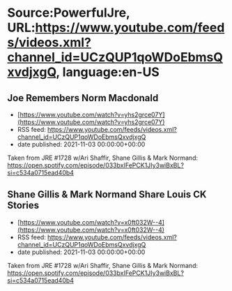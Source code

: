 # Source:PowerfulJre, URL:https://www.youtube.com/feeds/videos.xml?channel_id=UCzQUP1qoWDoEbmsQxvdjxgQ, language:en-US

## Joe Remembers Norm Macdonald
 - [https://www.youtube.com/watch?v=yhs2grce07Y](https://www.youtube.com/watch?v=yhs2grce07Y)
 - RSS feed: https://www.youtube.com/feeds/videos.xml?channel_id=UCzQUP1qoWDoEbmsQxvdjxgQ
 - date published: 2021-11-03 00:00:00+00:00

Taken from JRE #1728 w/Ari Shaffir, Shane Gillis & Mark Normand:
https://open.spotify.com/episode/033bxIFePCK1JIy3wiBxBL?si=c534a0715ead40b4

## Shane Gillis & Mark Normand Share Louis CK Stories
 - [https://www.youtube.com/watch?v=x0ft032W--4](https://www.youtube.com/watch?v=x0ft032W--4)
 - RSS feed: https://www.youtube.com/feeds/videos.xml?channel_id=UCzQUP1qoWDoEbmsQxvdjxgQ
 - date published: 2021-11-03 00:00:00+00:00

Taken from JRE #1728 w/Ari Shaffir, Shane Gillis & Mark Normand:
https://open.spotify.com/episode/033bxIFePCK1JIy3wiBxBL?si=c534a0715ead40b4

